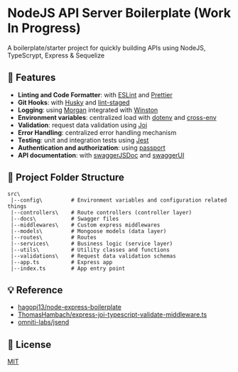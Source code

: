 # NodeJS API Server Boilerplate (Work In Progress)

A boilerplate/starter project for quickly building APIs using NodeJS, TypeScrypt, Express & Sequelize

## 🎨 Features

- **Linting and Code Formatter**: with [ESLint](https://eslint.org/docs/user-guide/getting-started) and [Prettier](https://prettier.io/)
- **Git Hooks**: with [Husky](https://github.com/typicode/husky) and [lint-staged](https://github.com/okonet/lint-staged)
- **Logging**: using [Morgan](https://github.com/expressjs/morgan) integrated with [Winston](https://github.com/winstonjs/winston)
- **Environment variables**: centralized load with [dotenv](https://github.com/motdotla/dotenv) and [cross-env](https://github.com/kentcdodds/cross-env)
- **Validation**: request data validation using [Joi](https://joi.dev/api)
- **Error Handling**: centralized error handling mechanism
- **Testing**: unit and integration tests using [Jest](https://jestjs.io)
- **Authentication and authorization**: using [passport](http://www.passportjs.org)
- **API documentation**: with [swaggerJSDoc](https://github.com/Surnet/swagger-jsdoc) and [swaggerUI](https://github.com/scottie1984/swagger-ui-express)

## 🌲 Project Folder Structure

```
src\
 |--config\         # Environment variables and configuration related things
 |--controllers\    # Route controllers (controller layer)
 |--docs\           # Swagger files
 |--middlewares\    # Custom express middlewares
 |--models\         # Mongoose models (data layer)
 |--routes\         # Routes
 |--services\       # Business logic (service layer)
 |--utils\          # Utility classes and functions
 |--validations\    # Request data validation schemas
 |--app.ts          # Express app
 |--index.ts        # App entry point
```

## 💡 Reference

- [hagopj13/node-express-boilerplate](https://github.com/hagopj13/node-express-boilerplate)
- [ThomasHambach/express-joi-typescript-validate-middleware.ts](https://gist.github.com/ThomasHambach/6103774085fbe258a0377af35ed3d489)
- [omniti-labs/jsend](https://github.com/omniti-labs/jsend)

## 👮 License

[MIT](LICENSE)
